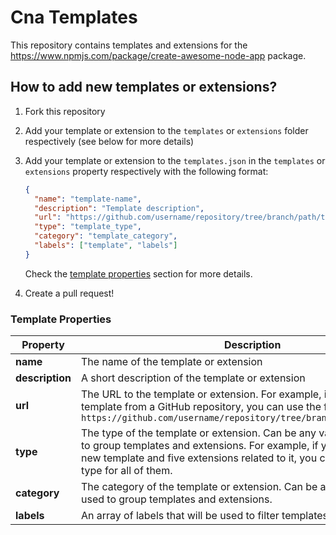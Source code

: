 # Cna Templates

This repository contains templates and extensions for the <https://www.npmjs.com/package/create-awesome-node-app> package.

## How to add new templates or extensions?

1. Fork this repository
2. Add your template or extension to the `templates` or `extensions` folder respectively (see below for more details)
3. Add your template or extension to the `templates.json` in the `templates` or `extensions` property respectively with the following format:

   ```json
   {
     "name": "template-name",
     "description": "Template description",
     "url": "https://github.com/username/repository/tree/branch/path/to/template",
     "type": "template_type",
     "category": "template_category",
     "labels": ["template", "labels"]
   }
   ```

   Check the [template properties](#template-properties) section for more details.

4. Create a pull request!

### Template Properties

| Property        | Description                                                                                                                                                                                                                               | Type       |
| --------------- | ----------------------------------------------------------------------------------------------------------------------------------------------------------------------------------------------------------------------------------------- | ---------- |
| **name**        | The name of the template or extension                                                                                                                                                                                                     | `string`   |
| **description** | A short description of the template or extension                                                                                                                                                                                          | `string`   |
| **url**         | The URL to the template or extension. For example, if you want to use a template from a GitHub repository, you can use the following format: `https://github.com/username/repository/tree/branch/path/to/template`                        | `string`   |
| **type**        | The type of the template or extension. Can be any value that will be used to group templates and extensions. For example, if you want to add a new template and five extensions related to it, you can use the same type for all of them. | `string`   |
| **category**    | The category of the template or extension. Can be any value that will be used to group templates and extensions.                                                                                                                          | `string`   |
| **labels**      | An array of labels that will be used to filter templates and extensions.                                                                                                                                                                  | `string[]` |
